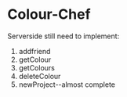 # Colour-Chef
Serverside still need to implement:
1. addfriend
2. getColour
3. getColours
4. deleteColour
5. newProject--almost complete

